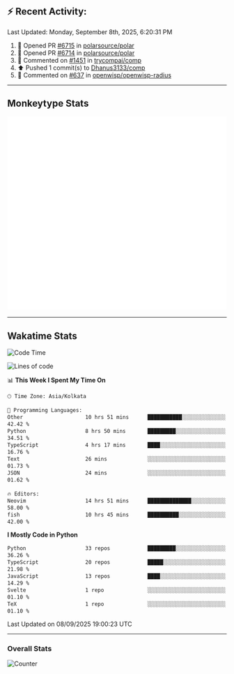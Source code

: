 ## :zap: Recent Activity:
<!--RECENT_ACTIVITY:last_update-->
Last Updated: Monday, September 8th, 2025, 6:20:31 PM
<!--RECENT_ACTIVITY:last_update_end-->
<!--RECENT_ACTIVITY:start-->
1. 💪 Opened PR [#6715](https://github.com/polarsource/polar/pull/6715) in [polarsource/polar](https://github.com/polarsource/polar)<br>
2. 💪 Opened PR [#6714](https://github.com/polarsource/polar/pull/6714) in [polarsource/polar](https://github.com/polarsource/polar)<br>
3. 💬 Commented on [#1451](https://github.com/trycompai/comp/pull/1451#issuecomment-3246745694) in [trycompai/comp](https://github.com/trycompai/comp)<br>
4. ⬆️ Pushed 1 commit(s) to [Dhanus3133/comp](https://github.com/Dhanus3133/comp)<br>
5. 💬 Commented on [#637](https://github.com/openwisp/openwisp-radius/pull/637#discussion_r2316878982) in [openwisp/openwisp-radius](https://github.com/openwisp/openwisp-radius)<br>
<!--RECENT_ACTIVITY:end-->

---

## Monkeytype Stats
<a href="https://monkeytype.com/profile/dhanus">
  <img src="https://raw.githubusercontent.com/Dhanus3133/Dhanus3133/monkeytype/monkeytype-lb.svg" alt="Monkeytype Profile" />
</a>

---

## Wakatime Stats
<!--START_SECTION:waka-->
![Code Time](http://img.shields.io/badge/Code%20Time-3%2C086%20hrs%2044%20mins-blue)

![Lines of code](https://img.shields.io/badge/From%20Hello%20World%20I%27ve%20Written-5.0%20million%20lines%20of%20code-blue)

📊 **This Week I Spent My Time On** 

```text
🕑︎ Time Zone: Asia/Kolkata

💬 Programming Languages: 
Other                    10 hrs 51 mins      ███████████░░░░░░░░░░░░░░   42.42 % 
Python                   8 hrs 50 mins       █████████░░░░░░░░░░░░░░░░   34.51 % 
TypeScript               4 hrs 17 mins       ████░░░░░░░░░░░░░░░░░░░░░   16.76 % 
Text                     26 mins             ░░░░░░░░░░░░░░░░░░░░░░░░░   01.73 % 
JSON                     24 mins             ░░░░░░░░░░░░░░░░░░░░░░░░░   01.62 % 

🔥 Editors: 
Neovim                   14 hrs 51 mins      ██████████████░░░░░░░░░░░   58.00 % 
fish                     10 hrs 45 mins      ██████████░░░░░░░░░░░░░░░   42.00 % 
```

**I Mostly Code in Python** 

```text
Python                   33 repos            █████████░░░░░░░░░░░░░░░░   36.26 % 
TypeScript               20 repos            █████░░░░░░░░░░░░░░░░░░░░   21.98 % 
JavaScript               13 repos            ████░░░░░░░░░░░░░░░░░░░░░   14.29 % 
Svelte                   1 repo              ░░░░░░░░░░░░░░░░░░░░░░░░░   01.10 % 
TeX                      1 repo              ░░░░░░░░░░░░░░░░░░░░░░░░░   01.10 % 
```




 Last Updated on 08/09/2025 19:00:23 UTC
<!--END_SECTION:waka-->
---

### Overall Stats

<img src="https://moe-counter.glitch.me/get/@Dhanus3133?theme=asoul" alt="Counter" />
